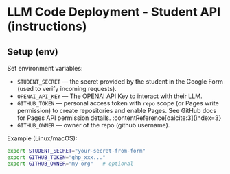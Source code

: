 # LLM Code Deployment - Student API (instructions)

## Setup (env)
Set environment variables:
- `STUDENT_SECRET` — the secret provided by the student in the Google Form (used to verify incoming requests).
- `OPENAI_API_KEY` — The OPENAI API Key to interact with their LLM.
- `GITHUB_TOKEN` — personal access token with `repo` scope (or Pages write permission) to create repositories and enable Pages. See GitHub docs for Pages API permission details. :contentReference[oaicite:3]{index=3}
- `GITHUB_OWNER` — owner of the repo (github username).

Example (Linux/macOS):
```bash
export STUDENT_SECRET="your-secret-from-form"
export GITHUB_TOKEN="ghp_xxx..."
export GITHUB_OWNER="my-org"   # optional

